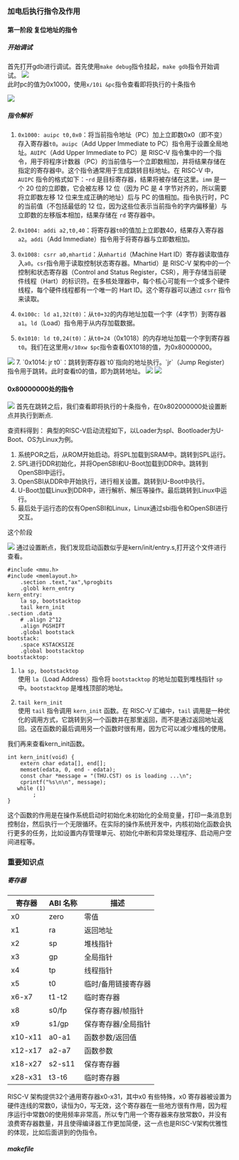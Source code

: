 
### 加电后执行指令及作用
#### 第一阶段 复位地址的指令

##### 开始调试
首先打开gdb进行调试。首先使用`make debug`指令挂起，`make gdb`指令开始调试。
<img src="photos/Pasted image 20240925002025.png">  
此时pc的值为0x1000，使用`x/10i &pc`指令查看即将执行的十条指令

<img src="photos/Pasted image 20240925002235.png">  

##### 指令解析
1. `0x1000: auipc t0,0x0`：将当前指令地址（PC）加上立即数0x0（即不变）存入寄存器`t0`。`auipc`（Add Upper Immediate to PC）指令用于设置全局地址。`AUIPC`（Add Upper Immediate to PC）是 RISC-V 指令集中的一个指令，用于将程序计数器（PC）的当前值与一个立即数相加，并将结果存储在指定的寄存器中。这个指令通常用于生成跳转目标地址。在 RISC-V 中，`AUIPC` 指令的格式如下：-`rd` 是目标寄存器，结果将被存储在这里。`imm` 是一个 20 位的立即数，它会被左移 12 位（因为 PC 是 4 字节对齐的，所以需要将立即数左移 12 位来生成正确的地址）后与 PC 的值相加。指令执行时，PC 的当前值（不包括最低的 12 位，因为这些位表示当前指令的字内偏移量）与立即数的左移版本相加，结果存储在 `rd` 寄存器中。
2. `0x1004: addi a2,t0,40`：将寄存器`t0`的值加上立即数40，结果存入寄存器`a2`。`addi`（Add Immediate）指令用于将寄存器与立即数相加。
3. `0x1008: csrr a0,mhartid`：从`mhartid`（Machine Hart ID）寄存器读取值存入`a0`。`csr`指令用于读取控制状态寄存器。Mhartid）是 RISC-V 架构中的一个控制和状态寄存器（Control and Status Register，CSR），用于存储当前硬件线程（Hart）的标识符。在多核处理器中，每个核心可能有一个或多个硬件线程，每个硬件线程都有一个唯一的 Hart ID。这个寄存器可以通过 `csrr` 指令来读取。

4. `0x100c: ld a1,32(t0)`：从`t0+32`的内存地址加载一个字（4字节）到寄存器`a1`。`ld`（Load）指令用于从内存加载数据。
    
5. `0x1010: ld t0,24(t0)`：从`t0+24`（0x1018）的内存地址加载一个字到寄存器`t0`。我们在这里用`x/10xw $pc`指令查看0X1018的值，为0x80000000。

<img src="photos/Pasted image 20240925014231.png">  
7. `0x1014: jr t0`：跳转到寄存器`t0`指向的地址执行。`jr`（Jump Register）指令用于跳转。此时查看t0的值，即为跳转地址。
<img src="photos/Pasted image 20240925011745.png">  

<img src="photos/Pasted image 20240925010502.png">  


#### 0x80000000处的指令

<img src="photos/Pasted image 20240925012028.png">  
首先在跳转之后，我们查看即将执行的十条指令，在0x802000000处设置断点并执行到断点.

查资料得到：
典型的RISC-V启动流程如下，以Loader为spl、Bootloader为U-Boot、OS为Linux为例。

1. 系统POR之后，从ROM开始启动。将SPL加载到SRAM中。跳转到SPL运行。
2. SPL进行DDR初始化，并将OpenSBI和U-Boot加载到DDR中。跳转到OpenSBI中运行。
3. OpenSBI从DDR中开始执行，进行相关设置。跳转到U-Boot中执行。
4. U-Boot加载Linux到DDR中，进行解析、解压等操作。最后跳转到Linux中运行。
5. 最后处于运行态的仅有OpenSBI和Linux，Linux通过sbi指令和OpenSBI进行交互。

这个阶段

<img src="photos/Pasted image 20240925012516.png">  
通过设置断点，我们发现启动函数似乎是kern/init/entry.s,打开这个文件进行查看。

```
#include <mmu.h>
#include <memlayout.h>
    .section .text,"ax",%progbits
    .globl kern_entry
kern_entry:
    la sp, bootstacktop
    tail kern_init
.section .data
    # .align 2^12
    .align PGSHIFT
    .global bootstack
bootstack:
    .space KSTACKSIZE
    .global bootstacktop
bootstacktop:
```

1. `la sp, bootstacktop`  
    使用 `la`（Load Address）指令将 `bootstacktop` 的地址加载到堆栈指针 `sp` 中。`bootstacktop` 是堆栈顶部的地址。
    
2. `tail kern_init`  
    使用 `tail` 指令调用 `kern_init` 函数。在 RISC-V 汇编中，`tail` 调用是一种优化的调用方式，它跳转到另一个函数并在那里返回，而不是通过返回地址返回。这在函数的最后调用另一个函数时很有用，因为它可以减少堆栈的使用。

我们再来查看kern_init函数。

```
int kern_init(void) {
    extern char edata[], end[];
    memset(edata, 0, end - edata);
    const char *message = "(THU.CST) os is loading ...\n";
    cprintf("%s\n\n", message);
   while (1)
        ;
}
```

这个函数的作用是在操作系统启动时初始化未初始化的全局变量，打印一条消息到控制台，然后执行一个无限循环。在实际的操作系统开发中，内核初始化函数会执行更多的任务，比如设置内存管理单元、初始化中断和异常处理程序、启动用户空间进程等。







### 重要知识点

##### 寄存器

| 寄存器     | ABI 名称 | 描述         |
| ------- | ------ | ---------- |
| x0      | zero   | 零值         |
| x1      | ra     | 返回地址       |
| x2      | sp     | 堆栈指针       |
| x3      | gp     | 全局指针       |
| x4      | tp     | 线程指针       |
| x5      | t0     | 临时/备用链接寄存器 |
| x6-x7   | t1-t2  | 临时寄存器      |
| x8      | s0/fp  | 保存寄存器/帧指针  |
| x9      | s1/gp  | 保存寄存器/全局指针 |
| x10-x11 | a0-a1  | 函数参数/返回值   |
| x12-x17 | a2-a7  | 函数参数       |
| x18-x27 | s2-s11 | 保存寄存器      |
| x28-x31 | t3-t6  | 临时寄存器      |

RISC-V 架构提供32个通用寄存器x0-x31，其中x0 有些特殊，x0 寄存器被设置为硬件连线的常数0，读恒为0，写无效，这个寄存器在一些地方很有作用，因为程序运行中常数0的使用频率非常高，所以专门用一个寄存器来存放常数0，并没有浪费寄存器数量，并且使得编译器工作更加简便，这一点也是RISC-V架构优雅性的体现，比如后面讲到的伪指令。


#####  makefile

